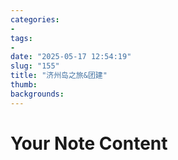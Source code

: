 ```yaml
---
categories:
- 
tags:
- 
date: "2025-05-17 12:54:19"
slug: "155"
title: "济州岛之旅&团建"
thumb: 
backgrounds: 
---
```


# Your Note Content

